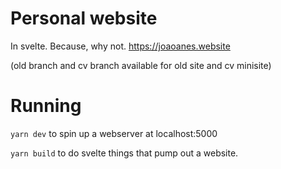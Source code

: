 # Personal website

In svelte. Because, why not.
https://joaoanes.website

(old branch and cv branch available for old site and cv minisite)

# Running

`yarn dev` to spin up a webserver at localhost:5000

`yarn build` to do svelte things that pump out a website.
